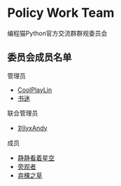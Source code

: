 # Policy Work Team

编程猫Python官方交流群群规委员会

## 委员会成员名单

管理员

- [CoolPlayLin](https://github.com/CoolPlayLin)
- [书迷](https://github.com/jsrcode)

联合管理员

- [刘lyxAndy](https://github.com/liulyxandy-codemao)

成员

- [静静看着星空](https://github.com/quiet-star-gazing)
- [旁观者](https://github.com/pangguanzhejers)
- [弃稞之草](https://github.com/QiKeZhiCao)

